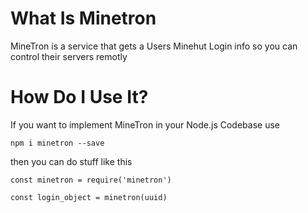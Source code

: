 # What Is Minetron

MineTron is a service that gets a Users Minehut Login info so you can control their servers remotly

# How Do I Use It?

If you want to implement MineTron in your Node.js Codebase use

`npm i minetron --save`

then you can do stuff like this

```
const minetron = require('minetron')

const login_object = minetron(uuid)

```
